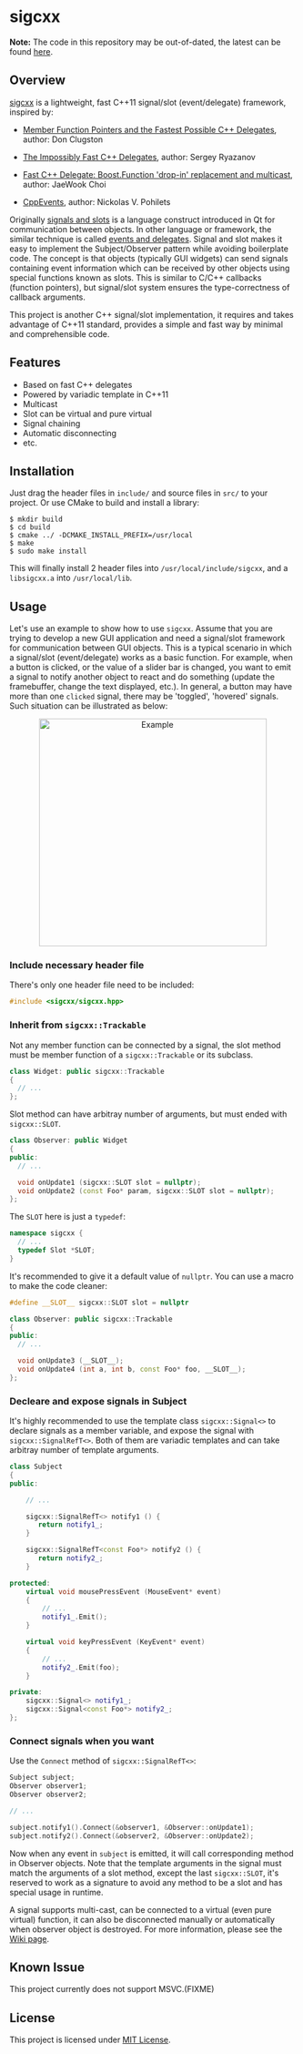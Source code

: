 sigcxx
======

**Note:** The code in this repository may be out-of-dated, the latest can be found [here](https://github.com/wiztk/framework).

## Overview

[sigcxx](https://github.com/zhanggyb/sigcxx) is a lightweight, fast C++11
signal/slot (event/delegate) framework, inspired by:

- [Member Function Pointers and the Fastest Possible C++
Delegates](http://www.codeproject.com/Articles/7150/Member-Function-Pointers-and-the-Fastest-Possible),
author: Don Clugston
- [The Impossibly Fast C++
  Delegates](http://www.codeproject.com/Articles/11015/The-Impossibly-Fast-C-Delegates),
  author: Sergey Ryazanov

- [Fast C++ Delegate: Boost.Function 'drop-in' replacement and
  multicast](http://www.codeproject.com/Articles/18389/Fast-C-Delegate-Boost-Function-drop-in-replacement),
  author: JaeWook Choi

- [CppEvents](http://code.google.com/p/cpp-events/), author: Nickolas
  V. Pohilets

Originally [signals and slots](http://doc.qt.io/qt-5/signalsandslots.html) is a
language construct introduced in Qt for communication between objects. In other
language or framework, the similar technique is called [events and
delegates](https://www.google.com/search?q=event+delegate&ie=utf-8&oe=utf-8). Signal
and slot makes it easy to implement the Subject/Observer pattern while avoiding
boilerplate code. The concept is that objects (typically GUI widgets) can send
signals containing event information which can be received by other objects
using special functions known as slots. This is similar to C/C++ callbacks
(function pointers), but signal/slot system ensures the type-correctness of
callback arguments.

This project is another C++ signal/slot implementation, it requires and takes
advantage of C++11 standard, provides a simple and fast way by minimal and
comprehensible code.

## Features

- Based on fast C++ delegates
- Powered by variadic template in C++11
- Multicast
- Slot can be virtual and pure virtual
- Signal chaining
- Automatic disconnecting
- etc.

## Installation

Just drag the header files in `include/` and source files in `src/` to your
project. Or use CMake to build and install a library:

```shell
$ mkdir build
$ cd build
$ cmake ../ -DCMAKE_INSTALL_PREFIX=/usr/local
$ make
$ sudo make install
```

This will finally install 2 header files into
`/usr/local/include/sigcxx`, and a `libsigcxx.a` into
`/usr/local/lib`.

## Usage

Let's use an example to show how to use `sigcxx`. Assume that you are trying to
develop a new GUI application and need a signal/slot framework for communication
between GUI objects. This is a typical scenario in which a signal/slot
(event/delegate) works as a basic function. For example, when a button is
clicked, or the value of a slider bar is changed, you want to emit a signal to
notify another object to react and do something (update the framebuffer, change
the text displayed, etc.). In general, a button may have more than one `clicked`
signal, there may be 'toggled', 'hovered' signals. Such situation can be
illustrated as below:

<div  align="center">
<img src="doc/graphics/example.png" width = "400" alt="Example" align=center />
</div>

### Include necessary header file

There's only one header file need to be included:

```c++
#include <sigcxx/sigcxx.hpp>
```

### Inherit from `sigcxx::Trackable`

Not any member function can be connected by a signal, the slot method must be
member function of a `sigcxx::Trackable` or its subclass.

```c++
class Widget: public sigcxx::Trackable
{
  // ...
};
```

Slot method can have arbitray number of arguments, but must ended with
`sigcxx::SLOT`.

```c++
class Observer: public Widget
{
public:
  // ...

  void onUpdate1 (sigcxx::SLOT slot = nullptr);
  void onUpdate2 (const Foo* param, sigcxx::SLOT slot = nullptr);
};
```

The `SLOT` here is just a `typedef`:

```c++
namespace sigcxx {
  // ...
  typedef Slot *SLOT;
}
```

It's recommended to give it a default value of `nullptr`. You can use a macro to
make the code cleaner:

```c++
#define __SLOT__ sigcxx::SLOT slot = nullptr

class Observer: public sigcxx::Trackable
{
public:
  // ...

  void onUpdate3 (__SLOT__);
  void onUpdate4 (int a, int b, const Foo* foo, __SLOT__);
};
```

### Decleare and expose signals in Subject

It's highly recommended to use the template class `sigcxx::Signal<>` to declare
signals as a member variable, and expose the signal with
`sigcxx::SignalRefT<>`. Both of them are variadic templates and can take arbitray
number of template arguments.

```c++
class Subject
{
public:

    // ...

    sigcxx::SignalRefT<> notify1 () {
       return notify1_;
    }

    sigcxx::SignalRefT<const Foo*> notify2 () {
       return notify2_;
    }

protected:
    virtual void mousePressEvent (MouseEvent* event)
    {
        // ...
        notify1_.Emit();
    }

    virtual void keyPressEvent (KeyEvent* event)
    {
        // ...
        notify2_.Emit(foo);
    }

private:
    sigcxx::Signal<> notify1_;
    sigcxx::Signal<const Foo*> notify2_;
};
```

### Connect signals when you want

Use the `Connect` method of `sigcxx::SignalRefT<>`:

```c++
Subject subject;
Observer observer1;
Observer observer2;

// ...

subject.notify1().Connect(&observer1, &Observer::onUpdate1);
subject.notify2().Connect(&observer2, &Observer::onUpdate2);
```

Now when any event in `subject` is emitted, it will call corresponding method in
Observer objects. Note that the template arguments in the signal must match the
arguments of a slot method, except the last `sigcxx::SLOT`, it's reserved to
work as a signature to avoid any method to be a slot and has special usage in
runtime.

A signal supports multi-cast, can be connected to a virtual (even pure virtual)
function, it can also be disconnected manually or automatically when observer
object is destroyed. For more information, please see the [Wiki
page](https://github.com/zhanggyb/sigcxx/wiki).

## Known Issue

This project currently does not support MSVC.(FIXME)

## License

This project is licensed under [MIT License](https://github.com/zhanggyb/sigcxx/blob/master/LICENSE).
